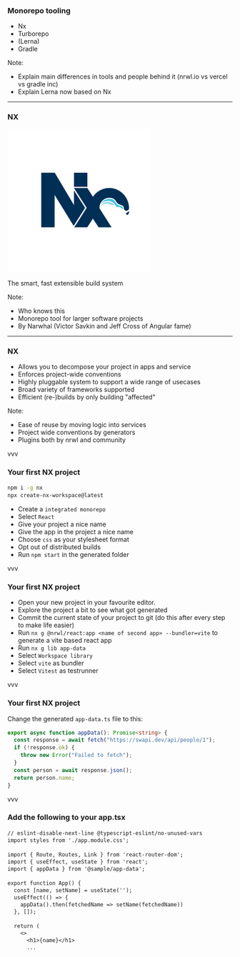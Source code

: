 ### Monorepo tooling

- Nx
- Turborepo
- (Lerna)
- Gradle

Note:

- Explain main differences in tools and people behind it (nrwl.io vs vercel vs gradle inc)
- Explain Lerna now based on Nx

---

### NX

![NX logo](img/nx.webp)

The smart, fast extensible build system

Note:

- Who knows this
- Monorepo tool for larger software projects
- By Narwhal (Victor Savkin and Jeff Cross of Angular fame)

---

### NX

- Allows you to decompose your project in apps and service
- Enforces project-wide conventions
- Highly pluggable system to support a wide range of usecases
- Broad variety of frameworks supported
- Efficient (re-)builds by only building "affected"

Note:

- Ease of reuse by moving logic into services
- Project wide conventions by generators
- Plugins both by nrwl and community

vvv

### Your first NX project

```sh
npm i -g nx
npx create-nx-workspace@latest
```

- Create a `integrated monorepo`
- Select `React`
- Give your project a nice name
- Give the app in the project a nice name
- Choose `css` as your stylesheet format
- Opt out of distributed builds
- Run `npm start` in the generated folder

vvv

### Your first NX project

- Open your new project in your favourite editor.
- Explore the project a bit to see what got generated
- Commit the current state of your project to git (do this after every step to make life easier)
- Run `nx g @nrwl/react:app <name of second app> --bundler=vite` to generate a vite based react app
- Run `nx g lib app-data`
- Select `Workspace library`
- Select `vite` as bundler
- Select `Vitest` as testrunner

vvv

### Your first NX project

Change the generated `app-data.ts` file to this:

```ts
export async function appData(): Promise<string> {
  const response = await fetch("https://swapi.dev/api/people/1");
  if (!response.ok) {
    throw new Error("Failed to fetch");
  }
  const person = await response.json();
  return person.name;
}
```

vvv

### Add the following to your app.tsx

```tsx[5,6,9-12,16]
// eslint-disable-next-line @typescript-eslint/no-unused-vars
import styles from './app.module.css';

import { Route, Routes, Link } from 'react-router-dom';
import { useEffect, useState } from 'react';
import { appData } from '@sample/app-data';

export function App() {
  const [name, setName] = useState('');
  useEffect(() => {
    appData().then(fetchedName => setName(fetchedName))
  }, []);

  return (
    <>
      <h1>{name}</h1>
      ...
```
